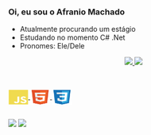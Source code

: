 ### Oi, eu sou o Afranio Machado

- Atualmente procurando um estágio 
- Estudando no momento C# .Net
- Pronomes: Ele/Dele


<div align="center">
  <a href="https://github.com/afraniomachado">
  <img height="180em" src="https://github-readme-stats.vercel.app/api?username=afraniomachado&show_icons=true&theme=github_dark&include_all_commits=true&count_private=true"/>
  <img height="180em" src="https://github-readme-stats.vercel.app/api/top-langs/?username=afraniomachado&layout=compact&langs_count=7&theme=github_dark"/>
</div>

##
  
  </div>
<div style="display: inline_block"><br>
  <img align="center" alt="Afranio-Js" height="30" width="40" src="https://raw.githubusercontent.com/devicons/devicon/master/icons/javascript/javascript-plain.svg">
  <img align="center" alt="Afranio-HTML" height="30" width="40" src="https://raw.githubusercontent.com/devicons/devicon/master/icons/html5/html5-original.svg">
  <img align="center" alt="Afranio-CSS" height="30" width="40" src="https://raw.githubusercontent.com/devicons/devicon/master/icons/css3/css3-original.svg">
</div>
    
##
  
  <div> 
    
  <a href = "mailto:afraniomachado7@gmail.com"><img src="https://img.shields.io/badge/-Gmail-%23333?style=for-the-badge&logo=gmail&logoColor=white" target="_blank"></a>
  <a href="https://www.linkedin.com/in/afr%C3%A2nio-machado/" target="_blank"><img src="https://img.shields.io/badge/-LinkedIn-%230077B5?style=for-the-badge&logo=linkedin&logoColor=white" target="_blank"></a> 
   
    
 
  
</div>
